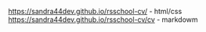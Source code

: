 https://sandra44dev.github.io/rsschool-cv/ - html/css
https://sandra44dev.github.io/rsschool-cv/cv - markdowm